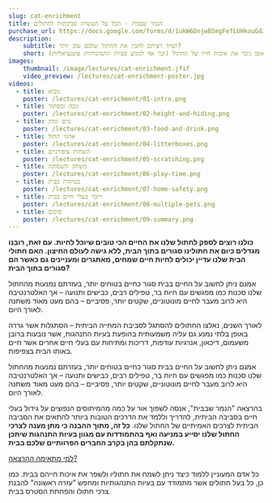 ```yaml
---
slug: cat-enrichment
title: הנמר שבבית - הכל על העשרה סביבתית לחתולים
purchase_url: https://docs.google.com/forms/d/1ukW6DnjwB5mgFefLUHkouGdJ5K2PrOdX14pLAyhmXCk
description:
    subtitle: תמיד רציתם להבין את החתול שלכם טוב יותר?
    short: סדרת הרצאות המותאמות לכל בעל חתולים אשר מעוניין ללמוד כיצד שינויים קטנים בבית יכולים לשפר באופן ניכר את איכות חייו של החתול (וכך אף למנוע בעיות התנהגותיות פוטנציאליות).
images:
    thumbnail: /image/lectures/cat-enrichment.jfif
    video_preview: /lectures/cat-enrichment-poster.jpg
videos:
  - title: מבוא
    poster: /lectures/cat-enrichment/01-intro.png
  - title: גובה ומסתור
    poster: /lectures/cat-enrichment/02-height-and-hiding.png
  - title: מים ומזון
    poster: /lectures/cat-enrichment/03-food-and-drink.png
  - title: ארגזי החול
    poster: /lectures/cat-enrichment/04-litterboxes.png
  - title: השחזת ציפורניים
    poster: /lectures/cat-enrichment/05-scratching.png
  - title: משחק ותעסוקה
    poster: /lectures/cat-enrichment/06-play-time.png
  - title: בטיחות בבית
    poster: /lectures/cat-enrichment/07-home-safety.png
  - title: ריבוי בעלי חיים בבית
    poster: /lectures/cat-enrichment/08-multiple-pets.png
  - title: סיכום
    poster: /lectures/cat-enrichment/09-summary.png
---
```

<div>
  <p>
    <b>
      כולנו רוצים לספק לחתול שלנו את החיים הכי טובים שיוכל לחיות. עם זאת, רובנו מגדלים כיום את
      חתולינו סגורים בתוך הבית, ללא גישה לעולם החיצון. האם חתולי הבית שלנו עדיין יכולים לחיות
      חיים שמחים, מאתגרים ומעניינים גם כאשר הם סגורים בתוך הבית?
    </b>
  </p>

  <p>
    אמנם ניתן לחשוב על החיים בבית סגור כחיים בטוחים יותר, בעזרתם נמנעות מהחתול שלנו סכנות כמו
    מפגשים עם חיות בר, טפילים רבים, כבישים ותנועה – אך האלטרנטיבה היא לרוב מעבר לחיים
    מונוטוניים, שקטים יותר, פסיביים – בהם מעט מאוד משתנה לאורך היום.
  </p>

  <p>
    לאורך השנים, נאלצו החתולים להסתגל לסביבת המחייה הביתית – הסתגלות אשר גררה באופן בלתי נמנע
    גם עליה משמעותית בהופעת בעיות התנהגות, אשר נובעות ברובן משעמום, דיכאון, אנרגיות עודפות,
    דריכות ומתיחות עם בעלי חיים אחרים אשר חיים באותו הבית בצפיפות.
  </p>

  <p>
    אמנם ניתן לחשוב על החיים בבית סגור כחיים בטוחים יותר, בעזרתם נמנעות מהחתול שלנו סכנות כמו
    מפגשים עם חיות בר, טפילים רבים, כבישים ותנועה – אך האלטרנטיבה היא לרוב מעבר לחיים
    מונוטוניים, שקטים יותר, פסיביים – בהם מעט מאוד משתנה לאורך היום.
  </p>

  <p>
    בהרצאה "הנמר שבבית", אנסה לשפוך אור על כמה מהמיתוסים הנפוצים על גידול בעלי חיים בסביבה
    הביתית, להדריך וללמד את הדרכים הטובות ביותר להתאים את הסביבה הביתית לצרכים האמיתיים של
    החתול שלנו.
    <b>
      כל זה, מתוך ההבנה כי מתן מענה לצרכי החתול שלנו יסייע במניעה ואף בהתמודדות עם מגוון בעיות
      התנהגות שיתכן שנתקלתם בהן בקרב החברים הפרוותיים שלכם בבית.
    </b>
  </p>

  <u class="text-lg font-bold my-5 block">
    למי מתאימה ההרצאה?
  </u>
  <p>
    כל אדם המעוניין ללמוד כיצד ניתן לשמח את חתוליו ולשפר את איכות חייהם בבית. כמו כן, כל בעל
    חתולים אשר מתמודד עם בעיות התנהגותיות ומחפש "עזרה ראשונה" להבנת צרכי חתולו והפחתת הסטרס
    בבית.
  </p>

  <p></p>
</div>
